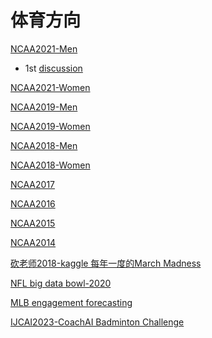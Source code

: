 # 体育方向

[NCAA2021-Men](https://www.kaggle.com/c/ncaam-march-mania-2021)
- 1st [discussion](https://www.kaggle.com/c/ncaaw-march-mania-2021/discussion/231528)

[NCAA2021-Women](https://www.kaggle.com/c/ncaaw-march-mania-2021)

<!-- [NCAA2020-Men](https://www.kaggle.com/c/google-cloud-ncaa-march-madness-2020-division-1-mens-tournament)
cancell due to COVID-19
[NCAA2020-Women](https://www.kaggle.com/c/google-cloud-ncaa-march-madness-2020-division-1-womens-tournament) -->

[NCAA2019-Men](https://www.kaggle.com/c/mens-machine-learning-competition-2019)

[NCAA2019-Women](https://www.kaggle.com/c/womens-machine-learning-competition-2019)

[NCAA2018-Men](https://www.kaggle.com/c/mens-machine-learning-competition-2018)

[NCAA2018-Women](https://www.kaggle.com/c/womens-machine-learning-competition-2018)

[NCAA2017](https://www.kaggle.com/c/march-machine-learning-mania-2017)

[NCAA2016](https://www.kaggle.com/c/march-machine-learning-mania-2016)

[NCAA2015](https://www.kaggle.com/c/march-machine-learning-mania-2015)

[NCAA2014](https://www.kaggle.com/c/march-machine-learning-mania-2014)

[砍老师2018-kaggle 每年一度的March Madness](https://zhuanlan.zhihu.com/p/33900328)

[NFL big data bowl-2020](https://www.kaggle.com/c/nfl-big-data-bowl-2020)

[MLB engagement forecasting](https://www.kaggle.com/c/mlb-player-digital-engagement-forecasting)

[IJCAI2023-CoachAI Badminton Challenge](https://sites.google.com/view/coachai-challenge-2023/)
